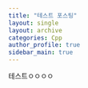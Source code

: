 ```yaml
---
title: "테스트 포스팅"
layout: single
layout: archive
categories: Cpp
author_profile: true
sidebar_main: true
---
```


 테스트ㅇㅇㅇㅇ
